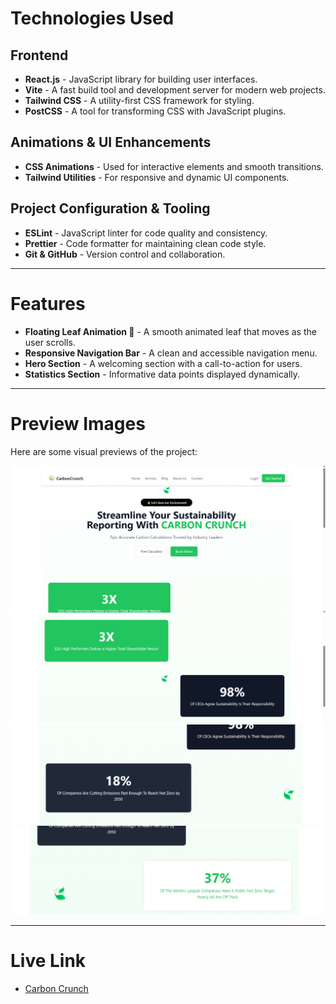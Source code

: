 # Technologies Used

## Frontend

- **React.js** - JavaScript library for building user interfaces.
- **Vite** - A fast build tool and development server for modern web projects.
- **Tailwind CSS** - A utility-first CSS framework for styling.
- **PostCSS** - A tool for transforming CSS with JavaScript plugins.

## Animations & UI Enhancements

- **CSS Animations** - Used for interactive elements and smooth transitions.
- **Tailwind Utilities** - For responsive and dynamic UI components.

## Project Configuration & Tooling

- **ESLint** - JavaScript linter for code quality and consistency.
- **Prettier** - Code formatter for maintaining clean code style.
- **Git & GitHub** - Version control and collaboration.

---

# Features

- **Floating Leaf Animation 🍃** - A smooth animated leaf that moves as the user scrolls.
- **Responsive Navigation Bar** - A clean and accessible navigation menu.
- **Hero Section** - A welcoming section with a call-to-action for users.
- **Statistics Section** - Informative data points displayed dynamically.

---

# Preview Images

Here are some visual previews of the project:

![Image 1](./src/assets/image1.png)
![Image 2](./src/assets/image2.png)
![Image 3](./src/assets/image3.png)
![Image 4](./src/assets/image4.png)

---

# Live Link  
- [Carbon Crunch](https://carbon-crunch-roan.vercel.app/)
